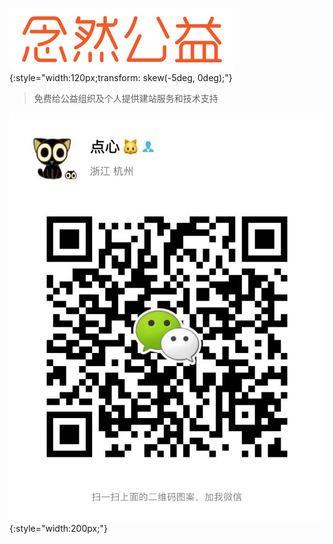 ![nianran-org](./nianran-org-logo.png){:style="width:120px;transform: skew(-5deg, 0deg);"}

> 免费给公益组织及个人提供建站服务和技术支持

![Wechat](./WechatIMG601.jpeg){:style="width:200px;"}
